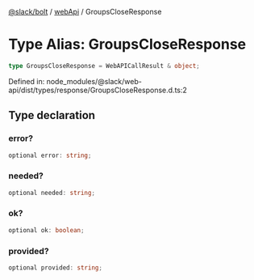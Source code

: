 [@slack/bolt](../../../../index.md) / [webApi](../index.md) / GroupsCloseResponse

# Type Alias: GroupsCloseResponse

```ts
type GroupsCloseResponse = WebAPICallResult & object;
```

Defined in: node\_modules/@slack/web-api/dist/types/response/GroupsCloseResponse.d.ts:2

## Type declaration

### error?

```ts
optional error: string;
```

### needed?

```ts
optional needed: string;
```

### ok?

```ts
optional ok: boolean;
```

### provided?

```ts
optional provided: string;
```
